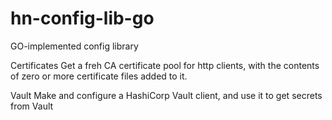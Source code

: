 # hn-config-lib-go

GO-implemented config library


Certificates
Get a freh CA certificate pool for http clients, with the contents of zero or more certificate files added to it.


Vault
Make and configure a HashiCorp Vault client, and use it to get secrets from Vault